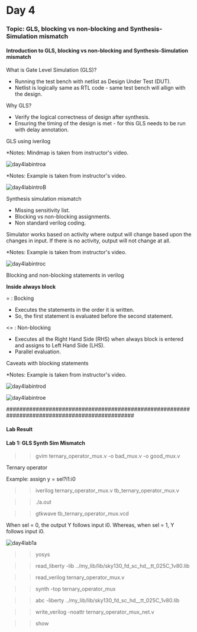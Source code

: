 # Day 4

### Topic: GLS, blocking vs non-blocking and Synthesis-Simulation mismatch

#### Introduction to GLS, blocking vs non-blocking and Synthesis-Simulation mismatch

What is Gate Level Simulation (GLS)?

* Running the test bench with netlist as Design Under Test (DUT).
* Netlist is logically same as RTL code - same test bench will allign with the design.

Why GLS?

* Verify the logical correctness of design after synthesis.
* Ensuring the timing of the design is met - for this GLS needs to be run with delay annotation.

GLS using iverilog

*Notes: Mindmap is taken from instructor's video.

![day4labintroa](https://user-images.githubusercontent.com/118953917/206889766-5e90e4dc-1a2a-48ba-82c0-440d9c2a13cf.JPG)

*Notes: Example is taken from instructor's video.

![day4labintroB](https://user-images.githubusercontent.com/118953917/206892298-58e8e0c8-fa62-4660-9bf0-0f271a3f96d6.JPG)

Synthesis simulation mismatch

* Missing sensitivity list.
* Blocking vs non-blocking assignments.
* Non standard verilog coding.

Simulator works based on activity where output will change based upon the changes in input. If there is no activity, output will not change at all. 

*Notes: Example is taken from instructor's video.

![day4labintroc](https://user-images.githubusercontent.com/118953917/206893907-72c992b3-22a9-4916-b429-c9877f3d4aa1.JPG)

Blocking and non-blocking statements in verilog

**Inside always block**

= : Bocking

* Executes the statements in the order it is written.
* So, the first statement is evaluated before the second statement.

<= : Non-blocking

* Executes all the Right Hand Side (RHS) when always block is entered and assigns to Left Hand Side (LHS).
* Parallel evaluation. 

Caveats with blocking statements

*Notes: Example is taken from instructor's video.

![day4labintrod](https://user-images.githubusercontent.com/118953917/206893381-678189a6-58fc-46ec-883c-68ef1c17a8c1.JPG)

![day4labintroe](https://user-images.githubusercontent.com/118953917/206893870-a8421413-8d09-4017-9738-c667fd4a17c4.JPG)


###############################################################################################

#### Lab Result

#### Lab 1: GLS Synth Sim Mismatch

>> gvim ternary_operator_mux.v -o bad_mux.v -o good_mux.v 

Ternary operator

Example: assign y = sel?i1:i0
  
>> iverilog ternary_operator_mux.v tb_ternary_operator_mux.v
  
>> ./a.out

>> gtkwave tb_ternary_operator_mux.vcd

When sel = 0, the output Y follows input i0. Whereas, when sel = 1, Y follows input i0.

![day4lab1a](https://user-images.githubusercontent.com/118953917/206895248-9961f9aa-ebce-4abe-bd43-b09b6ead39eb.JPG)
  
>> yosys

>> read_liberty -lib ../my_lib/lib/sky130_fd_sc_hd__tt_025C_1v80.lib 

>> read_verilog ternary_operator_mux.v

>> synth -top ternary_operator_mux

>> abc -liberty ../my_lib/lib/sky130_fd_sc_hd__tt_025C_1v80.lib 

>> write_verilog -noattr ternary_operator_mux_net.v 

>> show 
